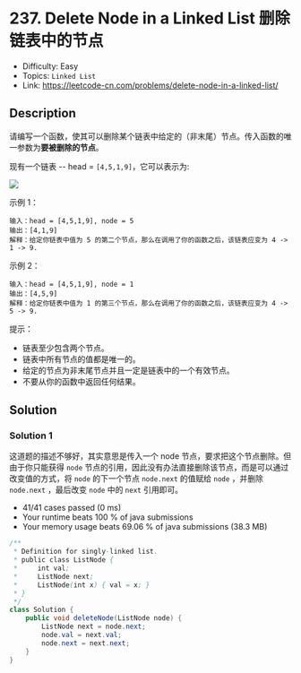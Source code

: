 # 237. Delete Node in a Linked List 删除链表中的节点

- Difficulty: Easy
- Topics: `Linked List`
- Link: https://leetcode-cn.com/problems/delete-node-in-a-linked-list/

## Description

请编写一个函数，使其可以删除某个链表中给定的（非末尾）节点。传入函数的唯一参数为**要被删除的节点**。

现有一个链表 -- head = `[4,5,1,9]`，它可以表示为:

![](https://assets.leetcode-cn.com/aliyun-lc-upload/uploads/2019/01/19/237_example.png)

示例 1：
```
输入：head = [4,5,1,9], node = 5
输出：[4,1,9]
解释：给定你链表中值为 5 的第二个节点，那么在调用了你的函数之后，该链表应变为 4 -> 1 -> 9.
```
示例 2：
```
输入：head = [4,5,1,9], node = 1
输出：[4,5,9]
解释：给定你链表中值为 1 的第三个节点，那么在调用了你的函数之后，该链表应变为 4 -> 5 -> 9.
```

提示：
- 链表至少包含两个节点。
- 链表中所有节点的值都是唯一的。
- 给定的节点为非末尾节点并且一定是链表中的一个有效节点。
- 不要从你的函数中返回任何结果。

## Solution

### Solution 1

这道题的描述不够好，其实意思是传入一个 node 节点，要求把这个节点删除。但由于你只能获得 `node` 节点的引用，因此没有办法直接删除该节点，而是可以通过改变值的方式，将 `node` 的下一个节点 `node.next` 的值赋给 `node` ，并删除 `node.next` ，最后改变 `node` 中的 `next` 引用即可。

- 41/41 cases passed (0 ms)
- Your runtime beats 100 % of java submissions
- Your memory usage beats 69.06 % of java submissions (38.3 MB)

```java
/**
 * Definition for singly-linked list.
 * public class ListNode {
 *     int val;
 *     ListNode next;
 *     ListNode(int x) { val = x; }
 * }
 */
class Solution {
    public void deleteNode(ListNode node) {
        ListNode next = node.next;
        node.val = next.val;
        node.next = next.next;
    }
}
```
